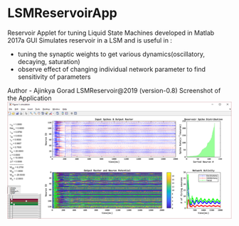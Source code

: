 # LSMReservoirApp
Reservoir Applet for tuning Liquid State Machines developed in Matlab 2017a GUI
Simulates reservoir in a LSM and is useful in :                         
   * tuning the synaptic weights to get various dynamics(oscillatory,
   decaying, saturation)
   * observe effect of changing individual network parameter to find
   sensitivity of parameters

 Author - Ajinkya Gorad 
 LSMReservoir@2019 (version-0.8)
 Screenshot of the Application
  ![Img](img/app_window.png)
